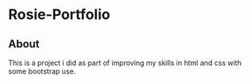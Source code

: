 # Rosie-Portfolio

## About

This is a project i did as part of improving my skills in html and css with some bootstrap use.



